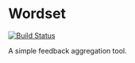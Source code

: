 Wordset
=======

[![Build Status](https://secure.travis-ci.org/ffbit/wordset.png)](https://secure.travis-ci.org/ffbit/wordset)

A simple feedback aggregation tool.

